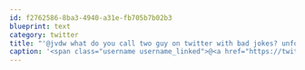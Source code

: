 ```yaml
---
id: f2762586-8ba3-4940-a31e-fb705b7b02b3
blueprint: text
category: twitter
title: "'@jvdw what do you call two guy on twitter with bad jokes? unfollowed :)"
caption: '<span class="username username_linked">@<a href="https://twitter.com/jvdw" title="John van der Woude">jvdw</a></span> what do you call two guy on twitter with bad jokes? unfollowed :)'
---
```

